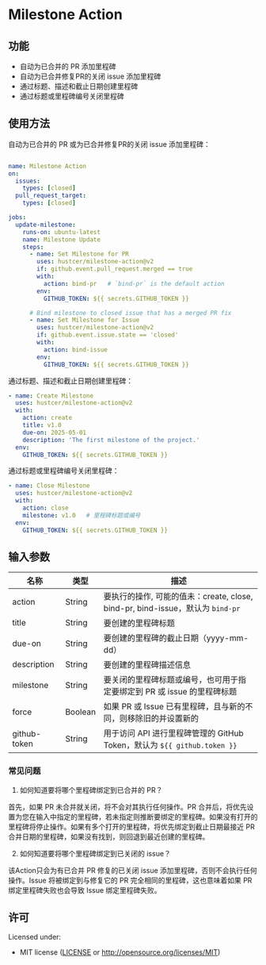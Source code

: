 # Milestone Action

## 功能

- 自动为已合并的 PR 添加里程碑
- 自动为已合并修复PR的关闭 issue 添加里程碑
- 通过标题、描述和截止日期创建里程碑
- 通过标题或里程碑编号关闭里程碑

## 使用方法

自动为已合并的 PR 或为已合并修复PR的关闭 issue 添加里程碑：

```yaml

name: Milestone Action
on:
  issues:
    types: [closed]
  pull_request_target:
    types: [closed]

jobs:
  update-milestone:
    runs-on: ubuntu-latest
    name: Milestone Update
    steps:
      - name: Set Milestone for PR
        uses: hustcer/milestone-action@v2
        if: github.event.pull_request.merged == true
        with:
          action: bind-pr   # `bind-pr` is the default action
        env:
          GITHUB_TOKEN: ${{ secrets.GITHUB_TOKEN }}

      # Bind milestone to closed issue that has a merged PR fix
      - name: Set Milestone for Issue
        uses: hustcer/milestone-action@v2
        if: github.event.issue.state == 'closed'
        with:
          action: bind-issue
        env:
          GITHUB_TOKEN: ${{ secrets.GITHUB_TOKEN }}
```

通过标题、描述和截止日期创建里程碑：

```yaml
- name: Create Milestone
  uses: hustcer/milestone-action@v2
  with:
    action: create
    title: v1.0
    due-on: 2025-05-01
    description: 'The first milestone of the project.'
  env:
    GITHUB_TOKEN: ${{ secrets.GITHUB_TOKEN }}
```

通过标题或里程碑编号关闭里程碑：

```yaml
- name: Close Milestone
  uses: hustcer/milestone-action@v2
  with:
    action: close
    milestone: v1.0   # 里程碑标题或编号
  env:
    GITHUB_TOKEN: ${{ secrets.GITHUB_TOKEN }}
```

## 输入参数

| 名称          | 类型     | 描述                                                                         |
| ------------ | ------- | ---------------------------------------------------------------------------- |
| action       | String  | 要执行的操作, 可能的值未：create, close, bind-pr, bind-issue，默认为 `bind-pr`     |
| title        | String  | 要创建的里程碑标题                                                               |
| due-on       | String  | 要创建的里程碑的截止日期（yyyy-mm-dd）                                             |
| description  | String  | 要创建的里程碑描述信息                                                            |
| milestone    | String  | 要关闭的里程碑标题或编号，也可用于指定要绑定到 PR 或 issue 的里程碑标题                  |
| force        | Boolean | 如果 PR 或 Issue 已有里程碑，且与新的不同，则移除旧的并设置新的                         |
| github-token | String  | 用于访问 API 进行里程碑管理的 GitHub Token，默认为 `${{ github.token }}`            |

### 常见问题

1. 如何知道要将哪个里程碑绑定到已合并的 PR？

首先，如果 PR 未合并就关闭，将不会对其执行任何操作。PR 合并后，将优先设置为您在输入中指定的里程碑，若未指定则推断要绑定的里程碑。如果没有打开的里程碑将停止操作。如果有多个打开的里程碑，将优先绑定到截止日期最接近 PR 合并日期的里程碑，如果没有找到，则回退到最近创建的里程碑。

2. 如何知道要将哪个里程碑绑定到已关闭的 issue？

该Action只会为有已合并 PR 修复的已关闭 issue 添加里程碑，否则不会执行任何操作。Issue 将被绑定到与修复它的 PR 完全相同的里程碑，这也意味着如果 PR 绑定里程碑失败也会导致 Issue 绑定里程碑失败。

## 许可

Licensed under:

- MIT license ([LICENSE](LICENSE) or http://opensource.org/licenses/MIT)
